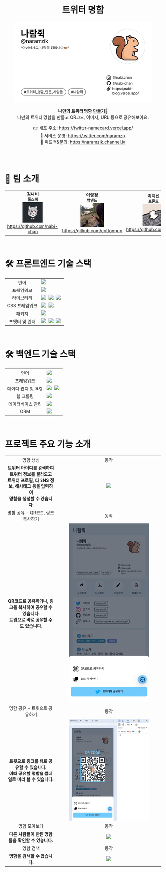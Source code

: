 <div align='center'>

# 트위터 명함

<img width="450" src="public/images/naramzik-namecard.png"/>

<b>나만의 트위터 명함 만들기🐥<br/>
</b>나만의 트위터 명함을 만들고 QR코드, 이미지, URL 등으로 공유해보아요.<br />

👉 배포 주소: https://twitter-namecard.vercel.app/
<br/>
📢 서비스 운영: https://twitter.com/naramzik
<br/>
🔮 피드백&문의: https://naramzik.channel.io

<br/>

</div>

<div >

<br/>

# 🤝 팀 소개

<table align="center" style="width: 100%;">
    <tr align="center">
        <td style="width: 50%;">
            <b>김나비</b>
            <br/>
            <b style='font-size:12px'>풀스택</b>
            <br/>
            <img src='public/docs/github_nabi.png' width='40%'>
            <br/>
            <a href="https://github.com/nabi-chan">https://github.com/nabi-chan</a>    
        </td>
        <td style="width: 50%;">
            <b>이영경</b>
            <br/>
            <b style='font-size:12px'>백엔드</b>
            <br/>
            <img src='public/docs/github_cottonup.png' width='40%'>
            <br/>
            <a href="https://github.com/cottonpup">https://github.com/cottonpup</a>
        </td>
        <td style="width: 50%;">
            <b>이지선</b>
            <br/>
            <b style='font-size:12px'>프론트</b>
            <br/>
            <img src='public/docs/github_biyam.jpg' width='40%'>
            <br/>
            <a href="https://github.com/biyamn">https://github.com/biyamn</a>
        </td>
</table>

<br/>

# 🛠️ 프론트엔드 기술 스택

<table>
<tr>
 <td align="center">언어</td>
 <td>
  <img src="https://img.shields.io/badge/TypeScript-3178C6?style=for-the-badge&logo=TypeScript&logoColor=ffffff"/>
 </td>
</tr>
<tr>
 <td align="center">프레임워크</td>
 <td>
  <img src="https://img.shields.io/badge/Next.js-000000?style=for-the-badge&logo=Next.js&logoColor=ffffff"/>
 </td>
</tr>
<tr>
 <td align="center">라이브러리</td>
 <td>
  <img src="https://img.shields.io/badge/React-61DAFB?style=for-the-badge&logo=React&logoColor=ffffff"/>&nbsp
  <img src="https://img.shields.io/badge/Axios-6028e0?style=for-the-badge&logo=Axios&logoColor=ffffff"/>&nbsp
  <img src="https://img.shields.io/badge/React Query-FF4154?style=for-the-badge&logo=React Query&logoColor=ffffff"/>&nbsp
 </td>
</tr>
<tr>
 <td align="center">CSS 프레임워크</td>
 <td>
  <img src="https://img.shields.io/badge/Tailwind CSS-38B2AC?style=for-the-badge&logo=Tailwind-CSS&logoColor=ffffff"/>&nbsp
  <img src="https://img.shields.io/badge/DaisyUI-5B21B6?style=for-the-badge&logo=DaisyUI&logoColor=ffffff"/>&nbsp
 </td>
</tr>
<tr>
 <td align="center">패키지</td>
 <td>
    <img src="https://img.shields.io/badge/npm-CB3837?style=for-the-badge&logo=NPM&logoColor=ffffff"/>
  </td>
</tr>
<tr>
 <td align="center">포맷터 및 린터</td>
 <td>
  <img src="https://img.shields.io/badge/Prettier-373338?style=for-the-badge&logo=Prettier&logoColor=ffffff"/>&nbsp 
  <img src="https://img.shields.io/badge/ESLint-4B32C3?style=for-the-badge&logo=ESLint&logoColor=ffffff"/>&nbsp 
  <img src="https://img.shields.io/badge/Husky-006179?style=for-the-badge&logo=Husky&logoColor=ffffff"/>&nbsp 
 </td>
</tr>
</table>

<br/>

# 🛠️ 백엔드 기술 스택

<table>
<tr>
 <td align="center">언어</td>
 <td>
  <img src="https://img.shields.io/badge/TypeScript-3178C6?style=for-the-badge&logo=TypeScript&logoColor=ffffff"/>
 </td>
</tr>
<tr>
 <td align="center">프레임워크</td>
 <td>
  <img src="https://img.shields.io/badge/Next.js-000000?style=for-the-badge&logo=Next.js&logoColor=ffffff"/>
 </td>
</tr>
<tr>
 <td align="center">데이터 관리 및 요청</td>
 <td>
  <img src="https://img.shields.io/badge/Axios-6028e0?style=for-the-badge&logo=Axios&logoColor=ffffff"/>&nbsp
  <img src="https://img.shields.io/badge/React Query-FF4154?style=for-the-badge&logo=React Query&logoColor=ffffff"/>&nbsp
 </td>
</tr>
<tr>
 <td align="center">웹 크롤링</td>
 <td>
  <img src="https://img.shields.io/badge/-Cheerio-blue" /> &nbsp
 </td>
</tr>
<tr>
 <td align="center">데이터베이스 관리</td>
 <td>
     <img src="https://img.shields.io/badge/Supabase-181818?style=for-the-badge&logo=supabase&logoColor=white"/>
  </td>
</tr>
<tr>
 <td align="center">ORM</td>
 <td>
     <img src="https://img.shields.io/badge/Prisma-3982CE?style=for-the-badge&logo=Prisma&logoColor=white"/>
 </td>
</tr>
</table>

<br/>

# 프로젝트 주요 기능 소개

<table align="center">
  <tr align="center">
    <td>명함 생성</td>
    <td>동작</td>
  </tr>
  <tr>
    <td align="center">
      <b>트위터 아이디를 검색하여 트위터 정보를 불러오고</b>
      <br/>
      <b>트위터 프로필, 타 SNS 정보, 해시태그 등을 입력하여</b>
      <br/>
      <b>명함을 생성할 수 있습니다.</b>
    </td>
    <td align="center">
      <img src='./public/docs/create.gif' width='80%'>
    </td>
  </tr>
  <tr align="center">
    <td>명함 공유 - QR코드, 링크 복사하기</td>
    <td>동작</td>
  </tr>
  <tr>
    <td align="center">
     <b>QR코드로 공유하거나, 링크를 복사하여 공유할 수 있습니다.</b>
     <br/>
     <b>트윗으로 바로 공유할 수도 있습니다.</b>
      <br/>
     <b></b>
    </td>
    <td align="center">
      <img src='./public/docs/share.gif' width='80%'>
    </td>
  </tr>
  <tr align="center">
    <td>명함 공유 - 트윗으로 공유하기</td>
    <td>동작</td>
  </tr>
  <tr>
    <td align="center">
     <b>트윗으로 링크를 바로 공유할 수 있습니다.</b>
      <br/>
     <b>이때 공유할 명함을 썸네일로 미리 볼 수 있습니다.</b>
     <br/>
    </td>
    <td align="center">
      <img src='./public/docs/twitter-share.gif' width='80%'>
    </td>
  </tr>
  <tr align="center">
    <td>명함 모아보기</td>
    <td>동작</td>
  </tr>
  <tr align="center">
    <td>
     <b>다른 사람들이 만든 명함들을 확인할 수 있습니다. </b>
      <br/>
    </td>
    <td align="center">
      <img src='./public/docs/mainpage.gif' width='80%'>
    </td>
  </tr>
  <tr align="center">
    <td>명함 검색</td>
    <td>동작</td>
  </tr>
  <tr align="center">
    <td>
     <b>명함을 검색할 수 있습니다.</b>
      <br/>
    </td>
    <td align="center">
      <img src='./public/docs/search.gif' width='80%'>
    </td>
  </tr>
</table>

